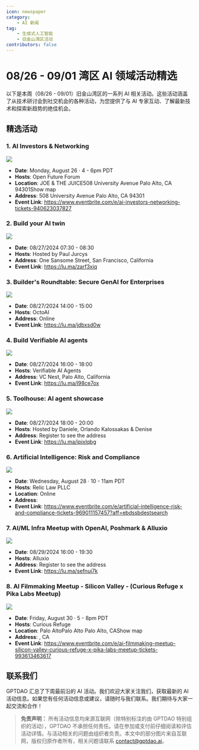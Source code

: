 ```yaml
---
icon: newspaper
category:
    - AI 新闻
tag:
    - 生成式人工智能
    - 旧金山湾区活动
contributors: false
---
```


# 08/26 - 09/01 湾区 AI 领域活动精选

以下是本周（08/26 - 09/01）旧金山湾区的一系列 AI 相关活动。这些活动涵盖了从技术研讨会到社交机会的各种活动，为您提供了与 AI 专家互动、了解最新技术和探索新趋势的绝佳机会。

## 精选活动

### 1. AI Investors & Networking


![](https://cdn.evbuc.com/images/801291129/9806819543/1/original.20240703-194804)

- **Date**: Monday, August 26 · 4 - 6pm PDT
- **Hosts**: Open Future Forum
- **Location**: JOE & THE JUICE508 University Avenue Palo Alto, CA 94301Show map
- **Address**: 508 University Avenue Palo Alto, CA 94301
- **Event Link**: https://www.eventbrite.com/e/ai-investors-networking-tickets-940623037827

### 2. Build your AI twin


![](https://images.lumacdn.com/cdn-cgi/image/format=auto/event-covers/kv/7057e6de-bcd7-40a8-93cf-9e44ba1f9a33)

- **Date**: 08/27/2024 07:30 - 08:30
- **Hosts**: Hosted by Paul Jurcys
- **Address**: One Sansome Street, San Francisco, California
- **Event Link**: https://lu.ma/zarf3xiq

### 3. Builder's Roundtable: Secure GenAI for Enterprises


![](https://images.lumacdn.com/cdn-cgi/image/format=auto/event-covers/pz/531baefe-88db-4d20-9a7f-a1a898e7d464)

- **Date**: 08/27/2024 14:00 - 15:00
- **Hosts**: OctoAI
- **Address**: Online
- **Event Link**: https://lu.ma/jdbxsd0w

### 4. Build Verifiable AI agents


![](https://images.lumacdn.com/cdn-cgi/image/format=auto/event-covers/54/9d8e6958-70b9-4c7f-b8c4-0023a63288c6)

- **Date**: 08/27/2024 16:00 - 18:00
- **Hosts**: Verifiable AI Agents
- **Address**: VC Nest, Palo Alto, California
- **Event Link**: https://lu.ma/l98ce7ox

### 5. Toolhouse: AI agent showcase


![](https://images.lumacdn.com/cdn-cgi/image/format=auto/event-covers/sv/baed6c27-57e6-4df5-94ce-3be4c65ec81a)

- **Date**: 08/27/2024 18:00 - 20:00
- **Hosts**: Hosted by Daniele, Orlando Kalossakas & Denise
- **Address**: Register to see the address
- **Event Link**: https://lu.ma/ipjxlqbg

### 6. Artificial Intelligence: Risk and Compliance


![](https://cdn.evbuc.com/images/818737399/2129851602953/1/original.20240801-154339)

- **Date**: Wednesday, August 28 · 10 - 11am PDT
- **Hosts**: Relic Law PLLC
- **Location**: Online
- **Address**: 
- **Event Link**: https://www.eventbrite.com/e/artificial-intelligence-risk-and-compliance-tickets-969011157457?aff=ebdssbdestsearch

### 7. AI/ML Infra Meetup  with OpenAI, Poshmark & Alluxio


![](https://images.lumacdn.com/cdn-cgi/image/format=auto/event-covers/c9/1abf4024-642c-4f7a-bcf9-c2350636b351)

- **Date**: 08/29/2024 16:00 - 19:30
- **Hosts**: Alluxio
- **Address**: Register to see the address
- **Event Link**: https://lu.ma/sefnuj7k

### 8. AI Filmmaking Meetup - Silicon Valley - (Curious Refuge x Pika Labs Meetup)


![](https://cdn.evbuc.com/images/756006989/1909302219063/1/original.20240430-154002)

- **Date**: Friday, August 30 · 5 - 8pm PDT
- **Hosts**: Curious Refuge
- **Location**: Palo AltoPalo Alto Palo Alto, CAShow map
- **Address**: , CA
- **Event Link**: https://www.eventbrite.com/e/ai-filmmaking-meetup-silicon-valley-curious-refuge-x-pika-labs-meetup-tickets-993613463617


## 联系我们

GPTDAO 汇总了下周最前沿的 AI 活动。我们欢迎大家关注我们，获取最新的 AI 活动信息。如果您有任何活动信息或建议，请随时与我们联系。我们期待与大家一起交流和合作！

>**免责声明：** 所有活动信息均来源互联网（除特别标注的由 GPTDAO 特别组织的活动），GPTDAO 不承担任何责任。请在参加或支付前仔细阅读和评估活动详情。与活动相关的问题由组织者负责。本文中的部分图片来自互联网，版权归原作者所有，相关问题请联系 contact@gptdao.ai。

<Share colorful />

